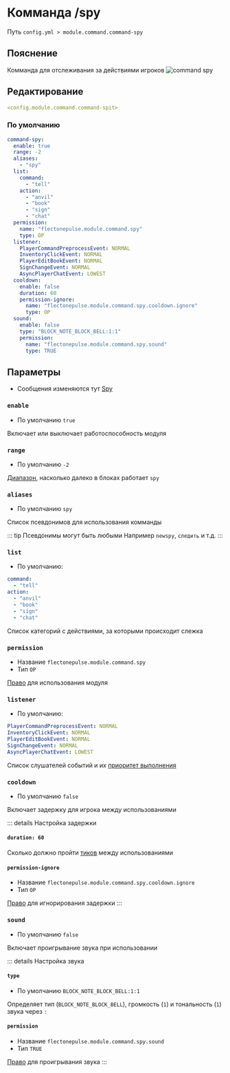 # Комманда /spy
Путь `config.yml > module.command.command-spy`

## Пояснение
Комманда для отслеживания за действиями игроков
![command spy](/commandspy.gif)

## Редактирование
```yaml
<config.module.command.command-spit>
```

### По умолчанию
```yaml
command-spy:
  enable: true
  range: -2
  aliases:
    - "spy"
  list:
    command:
      - "tell"
    action:
      - "anvil"
      - "book"
      - "sign"
      - "chat"
  permission:
    name: "flectonepulse.module.command.spy"
    type: OP
  listener:
    PlayerCommandPreprocessEvent: NORMAL
    InventoryClickEvent: NORMAL
    PlayerEditBookEvent: NORMAL
    SignChangeEvent: NORMAL
    AsyncPlayerChatEvent: LOWEST
  cooldown:
    enable: false
    duration: 60
    permission-ignore:
      name: "flectonepulse.module.command.spy.cooldown.ignore"
      type: OP
  sound:
    enable: false
    type: "BLOCK_NOTE_BLOCK_BELL:1:1"
    permission:
      name: "flectonepulse.module.command.spy.sound"
      type: TRUE
```

## Параметры

- Сообщения изменяются тут [Spy](/ru/messages/ru_ru/module/command/command-spy/)

### `enable`
- По умолчанию `true`

Включает или выключает работоспособность модуля

### `range`
- По умолчанию `-2`

[Диапазон](#виды-диапазонов), насколько далеко в блоках работает `spy`

### `aliases`
- По умолчанию `spy`

Список псевдонимов для использования комманды

::: tip Псевдонимы могут быть любыми
Например `newspy`, `следить` и т.д.
:::

### `list`
- По умолчанию:
```yaml
command:
  - "tell"
action:
  - "anvil"
  - "book"
  - "sign"
  - "chat"
```

Список категорий с действиями, за которыми происходит слежка

### `permission`
- Название `flectonepulse.module.command.spy`
- Тип `OP`

[Право](/ru/config/module/#пояснение) для использования модуля

### `listener`
- По умолчанию:
```yaml
PlayerCommandPreprocessEvent: NORMAL
InventoryClickEvent: NORMAL
PlayerEditBookEvent: NORMAL
SignChangeEvent: NORMAL
AsyncPlayerChatEvent: LOWEST
```

Список слушателей событий и их [приоритет выполнения](#приоритет-выполнения)

### `cooldown`
- По умолчанию `false`

Включает задержку для игрока между использованиями

::: details Настройка задержки
#### `duration: 60`

Сколько должно пройти [тиков](https://ru.minecraft.wiki/w/%D0%A2%D0%B0%D0%BA%D1%82) между использованиями

#### `permission-ignore`
- Название `flectonepulse.module.command.spy.cooldown.ignore`
- Тип `OP`

[Право](/ru/config/module/#пояснение) для игнорирования задержки
:::

### `sound`
- По умолчанию `false`

Включает проигрывание звука при использовании

::: details Настройка звука
#### `type`
- По умолчанию `BLOCK_NOTE_BLOCK_BELL:1:1`

Определяет тип (`BLOCK_NOTE_BLOCK_BELL`), громкость (`1`) и тональность (`1`) звука через `:`

#### `permission`
- Название `flectonepulse.module.command.spy.sound`
- Тип `TRUE`

[Право](/ru/config/module/#пояснение) для проигрывания звука
:::

<!--@include: @/ru/parts/listener.md-->